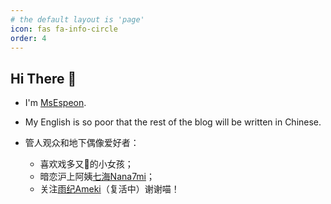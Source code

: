 ```yaml
---
# the default layout is 'page'
icon: fas fa-info-circle
order: 4
---
```


## Hi There 👋

- I'm [MsEspeon](https://github.com/ittousei).

- My English is so poor that the rest of the blog will be written in Chinese.

- 管人观众和地下偶像爱好者：
  - 喜欢戏多又🍵的小女孩；
  - 暗恋沪上阿姨<a href="https://www.bilibili.com/video/BV1Fm411S7bG/" target="_blank">七海Nana7mi</a>；
  - 关注<a href="https://space.bilibili.com/1932862336" target="_blank">雨纪Ameki</a>（复活中）谢谢喵！